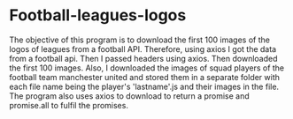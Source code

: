 # Football-leagues-logos
The objective of this program is to download the first 100 images of the logos of leagues from a football API. 
Therefore, using axios I got the data from a football api. Then I passed headers using axios. Then downloaded the first 100 images.
Also, I downloaded the images of squad players of the football team manchester united and stored them in a separate folder with each file name being the player's 
'lastname'.js and their images in the file. The program also uses axios to download to return a promise and promise.all to fulfil the promises.
